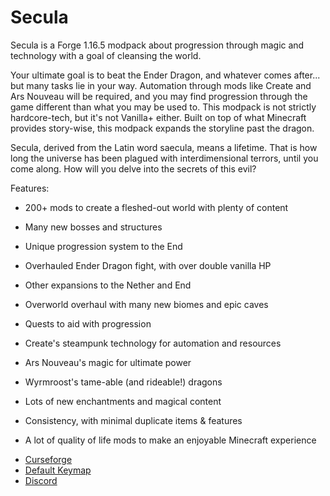 # Secula

Secula is a Forge 1.16.5 modpack about progression through magic and technology with a goal of cleansing the world.

Your ultimate goal is to beat the Ender Dragon, and whatever comes after... but many tasks lie in your way. Automation through mods like Create and Ars Nouveau will be required, and you may find progression through the game different than what you may be used to. This modpack is not strictly hardcore-tech, but it's not Vanilla+ either. Built on top of what Minecraft provides story-wise, this modpack expands the storyline past the dragon.

Secula, derived from the Latin word saecula, means a lifetime. That is how long the universe has been plagued with interdimensional terrors, until you come along. How will you delve into the secrets of this evil?

Features:

* 200+ mods to create a fleshed-out world with plenty of content
   
* Many new bosses and structures
   
* Unique progression system to the End
   
* Overhauled Ender Dragon fight, with over double vanilla HP
   
* Other expansions to the Nether and End
   
* Overworld overhaul with many new biomes and epic caves
   
* Quests to aid with progression
   
* Create's steampunk technology for automation and resources
   
* Ars Nouveau's magic for ultimate power
   
* Wyrmroost's tame-able (and rideable!) dragons
   
* Lots of new enchantments and magical content
   
* Consistency, with minimal duplicate items & features
   
* A lot of quality of life mods to make an enjoyable Minecraft experience

- [Curseforge](https://www.curseforge.com/minecraft/modpacks/secula)
- [Default Keymap](http://www.keyboard-layout-editor.com/#/gists/8b58d43c292f2bfd403be7be4447355c)
- [Discord](https://discord.gg/9cRs3KPyuW)
